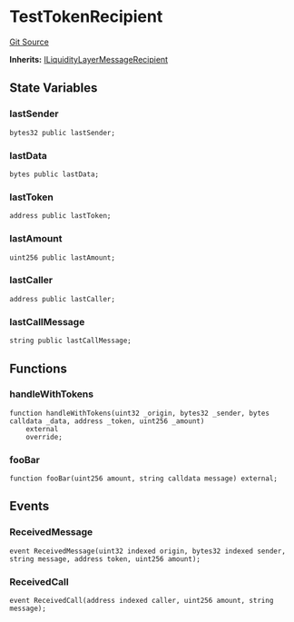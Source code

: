 # TestTokenRecipient
[Git Source](https://github.com/hyperlane-xyz/hyperlane-monorepo/blob/60f321f452052881dce4e22999022e11fc117456/contracts/test/TestTokenRecipient.sol)

**Inherits:**
[ILiquidityLayerMessageRecipient](/contracts/interfaces/ILiquidityLayerMessageRecipient.sol/interface.ILiquidityLayerMessageRecipient.md)


## State Variables
### lastSender

```solidity
bytes32 public lastSender;
```


### lastData

```solidity
bytes public lastData;
```


### lastToken

```solidity
address public lastToken;
```


### lastAmount

```solidity
uint256 public lastAmount;
```


### lastCaller

```solidity
address public lastCaller;
```


### lastCallMessage

```solidity
string public lastCallMessage;
```


## Functions
### handleWithTokens


```solidity
function handleWithTokens(uint32 _origin, bytes32 _sender, bytes calldata _data, address _token, uint256 _amount)
    external
    override;
```

### fooBar


```solidity
function fooBar(uint256 amount, string calldata message) external;
```

## Events
### ReceivedMessage

```solidity
event ReceivedMessage(uint32 indexed origin, bytes32 indexed sender, string message, address token, uint256 amount);
```

### ReceivedCall

```solidity
event ReceivedCall(address indexed caller, uint256 amount, string message);
```


